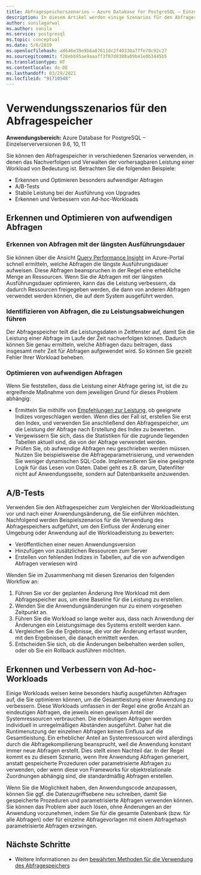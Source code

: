 ```yaml
---
title: Abfragespeicherszenarios – Azure Database for PostgreSQL – Einzelserver
description: In diesem Artikel werden einige Szenarios für den Abfragespeicher in Azure Database for PostgreSQL (Einzelserver) beschrieben.
author: sunilagarwal
ms.author: sunila
ms.service: postgresql
ms.topic: conceptual
ms.date: 5/6/2019
ms.openlocfilehash: ad646e39e9b6a87611dc2f40330a77fe70c92c27
ms.sourcegitcommit: f28ebb95ae9aaaff3f87d8388a09b41e0b3445b5
ms.translationtype: HT
ms.contentlocale: de-DE
ms.lasthandoff: 03/29/2021
ms.locfileid: "91710548"
---
```

# <a name="usage-scenarios-for-query-store"></a>Verwendungsszenarios für den Abfragespeicher

**Anwendungsbereich:** Azure Database for PostgreSQL – Einzelserverversionen 9.6, 10, 11

Sie können den Abfragespeicher in verschiedenen Szenarios verwenden, in denen das Nachverfolgen und Verwalten der vorhersagbaren Leistung einer Workload von Bedeutung ist. Betrachten Sie die folgenden Beispiele: 
- Erkennen und Optimieren besonders aufwendiger Abfragen 
- A/B-Tests 
- Stabile Leistung bei der Ausführung von Upgrades 
- Erkennen und Verbessern von Ad-hoc-Workloads 

## <a name="identify-and-tune-expensive-queries"></a>Erkennen und Optimieren von aufwendigen Abfragen 

### <a name="identify-longest-running-queries"></a>Erkennen von Abfragen mit der längsten Ausführungsdauer 
Sie können über die Ansicht [Query Performance Insight](concepts-query-performance-insight.md) im Azure-Portal schnell ermitteln, welche Abfragen die längste Ausführungsdauer aufweisen. Diese Abfragen beanspruchen in der Regel eine erhebliche Menge an Ressourcen. Wenn Sie die Abfragen mit der längsten Ausführungsdauer optimieren, kann das die Leistung verbessern, da dadurch Ressourcen freigegeben werden, die dann von anderen Abfragen verwendet werden können, die auf dem System ausgeführt werden. 

### <a name="target-queries-with-performance-deltas"></a>Identifizieren von Abfragen, die zu Leistungsabweichungen führen 
Der Abfragespeicher teilt die Leistungsdaten in Zeitfenster auf, damit Sie die Leistung einer Abfrage im Laufe der Zeit nachverfolgen können. Dadurch können Sie genau ermitteln, welche Abfragen dazu beitragen, dass insgesamt mehr Zeit für Abfragen aufgewendet wird. So können Sie gezielt Fehler Ihrer Workload beheben.

### <a name="tuning-expensive-queries"></a>Optimieren von aufwendigen Abfragen 
Wenn Sie feststellen, dass die Leistung einer Abfrage gering ist, ist die zu ergreifende Maßnahme von dem jeweiligen Grund für dieses Problem abhängig: 
- Ermitteln Sie mithilfe von [Empfehlungen zur Leistung](concepts-performance-recommendations.md), ob geeignete Indizes vorgeschlagen werden. Wenn dies der Fall ist, erstellen Sie erst den Index, und verwenden Sie anschließend den Abfragespeicher, um die Leistung der Abfrage nach Erstellung des Index zu bewerten. 
- Vergewissern Sie sich, dass die Statistiken für die zugrunde liegenden Tabellen aktuell sind, die von der Abfrage verwendet werden.
- Prüfen Sie, ob aufwendige Abfragen neu geschrieben werden müssen. Nutzen Sie beispielsweise die Abfrageparametrisierung, und verwenden Sie weniger dynamischen SQL-Code. Implementieren Sie eine geeignete Logik für das Lesen von Daten. Dabei geht es z.B. darum, Datenfilter nicht auf Anwendungsseite, sondern auf Datenbankseite anzuwenden. 


## <a name="ab-testing"></a>A/B-Tests 
Verwenden Sie den Abfragespeicher zum Vergleichen der Workloadleistung vor und nach einer Anwendungsänderung, die Sie einführen möchten. Nachfolgend werden Beispielszenarios für die Verwendung des Abfragespeichers aufgeführt, um den Einfluss der Änderung einer Umgebung oder Anwendung auf die Workloadleistung zu bewerten: 
- Veröffentlichen einer neuen Anwendungsversion 
- Hinzufügen von zusätzlichen Ressourcen zum Server 
- Erstellen von fehlenden Indizes in Tabellen, auf die von aufwendigen Abfragen verwiesen wird 
 
Wenden Sie im Zusammenhang mit diesen Szenarios den folgenden Workflow an: 
1. Führen Sie vor der geplanten Änderung Ihre Workload mit dem Abfragespeicher aus, um eine Baseline für die Leistung zu erstellen. 
2. Wenden Sie die Anwendungsänderungen nur zu einem vorgesehen Zeitpunkt an. 
3. Führen Sie die Workload so lange weiter aus, dass nach Anwendung der Änderungen ein Leistungsimage des Systems erstellt werden kann. 
4. Vergleichen Sie die Ergebnisse, die vor der Änderung erfasst wurden, mit den Ergebnissen, die danach ermittelt werden. 
5. Entscheiden Sie sich, ob die Änderungen beibehalten werden sollen, oder ob Sie ein Rollback ausführen möchten. 


## <a name="identify-and-improve-ad-hoc-workloads"></a>Erkennen und Verbessern von Ad-hoc-Workloads 
Einige Workloads weisen keine besonders häufig ausgeführten Abfragen auf, die Sie optimieren können, um die Gesamtleistung einer Anwendung zu verbessern. Diese Workloads umfassen in der Regel eine große Anzahl an eindeutigen Abfragen, die jeweils einen gewissen Anteil der Systemressourcen verbrauchen. Die eindeutigen Abfragen werden individuell in unregelmäßigen Abständen ausgeführt. Daher hat die Runtimenutzung der einzelnen Abfragen keinen Einfluss auf die Gesamtleistung. Ein erheblicher Anteil an Systemressourcen wird allerdings durch die Abfragekompilierung beansprucht, weil die Anwendung konstant immer neue Abfragen erstellt. Dies stellt einen Nachteil dar. In der Regel kommt es zu diesem Szenario, wenn Ihre Anwendung Abfragen generiert, anstatt gespeicherte Prozeduren oder parametrisierte Abfragen zu verwenden, oder wenn diese von Frameworks für objektrelationale Zuordnungen abhängig sind, die standardmäßig Abfragen erstellen. 
 
Wenn Sie die Möglichkeit haben, den Anwendungscode anzupassen, können Sie ggf. die Datenzugriffsebene neu schreiben, damit Sie gespeicherte Prozeduren und parametrisierte Abfragen verwenden können. Sie können das Problem aber auch lösen, ohne Änderungen an der Anwendung vorzunehmen, indem Sie für die gesamte Datenbank (bzw. für alle Abfragen) oder für einzelne Abfragevorlagen mit einem Abfragehash parametrisierte Abfragen erzwingen. 

## <a name="next-steps"></a>Nächste Schritte
- Weitere Informationen zu den [bewährten Methoden für die Verwendung des Abfragespeichers](concepts-query-store-best-practices.md)